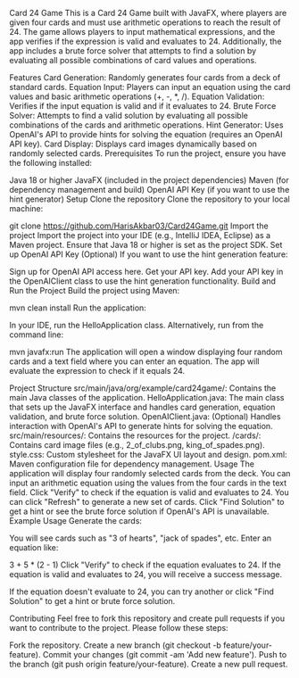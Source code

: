 Card 24 Game
This is a Card 24 Game built with JavaFX, where players are given four cards and must use arithmetic operations to reach the result of 24. The game allows players to input mathematical expressions, and the app verifies if the expression is valid and evaluates to 24. Additionally, the app includes a brute force solver that attempts to find a solution by evaluating all possible combinations of card values and operations.

Features
Card Generation: Randomly generates four cards from a deck of standard cards.
Equation Input: Players can input an equation using the card values and basic arithmetic operations (+, -, *, /).
Equation Validation: Verifies if the input equation is valid and if it evaluates to 24.
Brute Force Solver: Attempts to find a valid solution by evaluating all possible combinations of the cards and arithmetic operations.
Hint Generator: Uses OpenAI's API to provide hints for solving the equation (requires an OpenAI API key).
Card Display: Displays card images dynamically based on randomly selected cards.
Prerequisites
To run the project, ensure you have the following installed:

Java 18 or higher
JavaFX (included in the project dependencies)
Maven (for dependency management and build)
OpenAI API Key (if you want to use the hint generator)
Setup
Clone the repository
Clone the repository to your local machine:

git clone https://github.com/HarisAkbar03/Card24Game.git
Import the project
Import the project into your IDE (e.g., IntelliJ IDEA, Eclipse) as a Maven project.
Ensure that Java 18 or higher is set as the project SDK.
Set up OpenAI API Key (Optional)
If you want to use the hint generation feature:

Sign up for OpenAI API access here.
Get your API key.
Add your API key in the OpenAIClient class to use the hint generation functionality.
Build and Run the Project
Build the project using Maven:

mvn clean install
Run the application:

In your IDE, run the HelloApplication class.
Alternatively, run from the command line:

mvn javafx:run
The application will open a window displaying four random cards and a text field where you can enter an equation. The app will evaluate the expression to check if it equals 24.

Project Structure
src/main/java/org/example/card24game/: Contains the main Java classes of the application.
HelloApplication.java: The main class that sets up the JavaFX interface and handles card generation, equation validation, and brute force solution.
OpenAIClient.java: (Optional) Handles interaction with OpenAI's API to generate hints for solving the equation.
src/main/resources/: Contains the resources for the project.
/cards/: Contains card image files (e.g., 2_of_clubs.png, king_of_spades.png).
style.css: Custom stylesheet for the JavaFX UI layout and design.
pom.xml: Maven configuration file for dependency management.
Usage
The application will display four randomly selected cards from the deck.
You can input an arithmetic equation using the values from the four cards in the text field.
Click "Verify" to check if the equation is valid and evaluates to 24.
You can click "Refresh" to generate a new set of cards.
Click "Find Solution" to get a hint or see the brute force solution if OpenAI's API is unavailable.
Example Usage
Generate the cards:

You will see cards such as "3 of hearts", "jack of spades", etc.
Enter an equation like:

3 + 5 * (2 - 1)
Click "Verify" to check if the equation evaluates to 24. If the equation is valid and evaluates to 24, you will receive a success message.

If the equation doesn't evaluate to 24, you can try another or click "Find Solution" to get a hint or brute force solution.

Contributing
Feel free to fork this repository and create pull requests if you want to contribute to the project. Please follow these steps:

Fork the repository.
Create a new branch (git checkout -b feature/your-feature).
Commit your changes (git commit -am 'Add new feature').
Push to the branch (git push origin feature/your-feature).
Create a new pull request.







